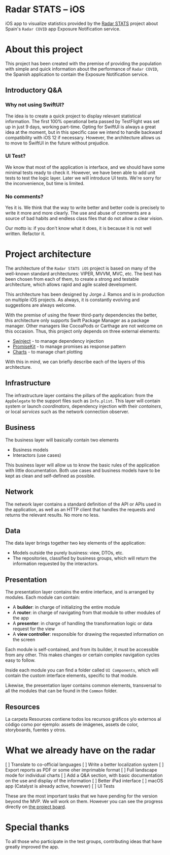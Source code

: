 # Radar STATS – iOS
iOS app to visualize statistics provided by the [Radar STATS](https://github.com/Radar-STATS/Radar-STATS) project about Spain's `Radar COVID` app Exposure Notification service.

# About this project
This project has been created with the premise of providing the population with simple and quick information about the performance of `Radar COVID`, the Spanish application to contain the Exposure Notification service.

## Introductory Q&A
### Why not using SwiftUI?
The idea is to create a quick project to display relevant statistical information. The first 100% operational beta passed by TestFlight was set up in just 9 days, working part-time. Opting for SwiftUI is always a great idea at the moment, but in this specific case we intend to handle backward compatibility with iOS 12 if necessary.
However, the architecture allows us to move to SwiftUI in the future without prejudice.

### UI Test?
We know that most of the application is interface, and we should have some minimal tests ready to check it. However, we have been able to add unit tests to test the logic layer.
Later we will introduce UI tests. We're sorry for the inconvenience, but time is limited.

### No comments?
Yes it is. We think that the way to write better and better code is precisely to write it more and more clearly. The use and abuse of comments are a source of bad habits and endless class files that do not allow a clear vision.

Our motto is: if you don't know what it does, it is because it is not well written. Refactor it.

# Project architecture
The architecture of the `Radar STATS iOS` project is based on many of the well-known standard architectures: VIPER, MVVM, MVC, etc. The best has been chosen from each of them, to create a strong and testable architecture, which allows rapid and agile scaled development.

This architecture has been designed by Jorge J. Ramos and is in production on multiple iOS projects.
As always, it is constantly evolving and suggestions are always welcome.

With the premise of using the fewer third-party dependencies the better, this architecture only supports Swift Package Manager as a package manager. Other managers like CocoaPods or Carthage are not welcome on this occasion.
Thus, this project only depends on three external elements:
- [Swinject](https://github.com/Swinject/Swinject) - to manage dependency injection
- [PromiseKit](https://github.com/mxcl/PromiseKit) - to manage promises as response pattern
- [Charts](https://github.com/danielgindi/Charts) - to manage chart plotting

With this in mind, we can briefly describe each of the layers of this architecture.

## Infrastructure
The infrastructure layer contains the pillars of the application: from the `AppDelegate` to the support files such as `Info.plist`. This layer will contain system or launch *coordinators*, dependency injection with their *containers*, or local *services* such as the network connection observer.

## Business
The business layer will basically contain two elements
- Business models
- Interactors (use cases)

This business layer will allow us to know the basic rules of the application with little documentation. Both use cases and business models have to be kept as clean and self-defined as possible.

## Network
The network layer contains a standard definition of the API or APIs used in the application, as well as an HTTP client that handles the requests and returns the relevant results.
No more no less.

## Data
The data layer brings together two key elements of the application:
- Models outside the purely business: view, DTOs, etc.
- The repositories, classified by business groups, which will return the information requested by the interactors.

## Presentation
The presentation layer contains the entire interface, and is arranged by modules. Each module can contain:
- A **builder**: in charge of initializing the entire module
- A **router**: in charge of navigating from that module to other modules of the app
- A **presenter**: in charge of handling the transformation logic or data request for the view
- A **view controller**: responsible for drawing the requested information on the screen

Each module is self-contained, and from its builder, it must be accessible from any other. This makes changes or certain complex navigation cycles easy to follow.

Inside each module you can find a folder called `UI Components`, which will contain the custom interface elements, specific to that module.

Likewise, the presentation layer contains common elements, transversal to all the modules that can be found in the `Common` folder.

## Resources
La carpeta Resources contiene todos los recursos gráficos y/o externos al código como por ejemplo: assets de imágenes, assets de color, storyboards, fuentes y otros.

# What we already have on the radar
[ ] Translate to co-official languages
[ ] Write a better localization system
[ ] Export reports as PDF or some oher imprimable format
[ ] Full landscape mode for individual charts
[ ] Add a Q&A section, with basic documentation on the use and display of the information
[ ] Better iPad interface
[ ] macOS app (Catalyst is already active, however)
[ ] UI Tests

These are the most important tasks that we have pending for the version beyond the MVP. We will work on them. However you can see the progress directly on [the project board](https://github.com/Radar-STATS/Radar-STATS-iOS/projects/1).

# Special thanks
To all those who participate in the test groups, contributing ideas that have greatly improved the app.
